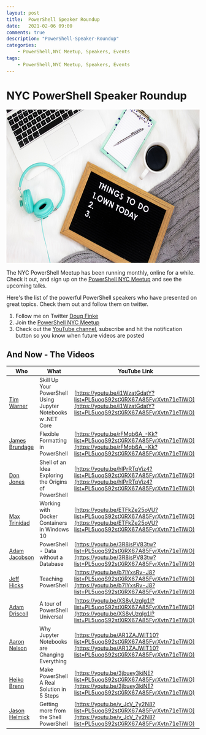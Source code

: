 ```yaml
---
layout: post
title:  PowerShell Speaker Roundup
date:   2021-02-06 09:00
comments: true
description: "PowerShell-Speaker-Roundup"
categories:
    - PowerShell,NYC Meetup, Speakers, Events
tags:
    - PowerShell,NYC Meetup, Speakers, Events
---
```


# NYC PowerShell Speaker Roundup

<!-- ![](/images/posts/videolists.jpg =300x300) -->

<img src="https://raw.githubusercontent.com/dfinke/dfinke.github.io/master/images/posts/videolists.jpg" width="600" height="400" />

The NYC PowerShell Meetup has been running monthly, online for a while. Check it out, and sign up on the [PowerShell NYC Meetup](https://www.meetup.com/NycPowershellMeetup) and see the upcoming talks.

Here's the list of the powerful PowerShell speakers who have presented on great topics. Check them out and follow them on twitter.

1. Follow me on Twitter [Doug Finke](https://twitter.com/dfinke)
1. Join the [PowerShell NYC Meetup](https://www.meetup.com/NycPowershellMeetup)
1. Check out the [YouTube channel](https://www.youtube.com/dougfinke), subscribe and hit the notification button so you know when future videos are posted

## And Now - The Videos

|Who|What|YouTube Link
|---|---|---
|[Tim Warner](https://twitter.com/TechTrainerTim)|Skill Up Your PowerShell Using Jupyter Notebooks w .NET Core|[https://youtu.be/i1WzatGdatY?list=PL5uoqS92stXiRX67A85FyrXvtn71eTiWO](https://youtu.be/i1WzatGdatY?list=PL5uoqS92stXiRX67A85FyrXvtn71eTiWO)
|[James Brundage](https://twitter.com/JamesBru)|Flexible Formatting in PowerShell|[https://youtu.be/rFMqb6A_-Kk?list=PL5uoqS92stXiRX67A85FyrXvtn71eTiWO](https://youtu.be/rFMqb6A_-Kk?list=PL5uoqS92stXiRX67A85FyrXvtn71eTiWO)
|[Don Jones](https://twitter.com/concentrateddon)|Shell of an Idea Exploring the Origins of PowerShell|[https://youtu.be/hlPrRTqVjz4?list=PL5uoqS92stXiRX67A85FyrXvtn71eTiWO](https://youtu.be/hlPrRTqVjz4?list=PL5uoqS92stXiRX67A85FyrXvtn71eTiWO)
|[Max Trinidad](https://twitter.com/MaxTrinidad)|Working with Docker Containers in Windows 10|[https://youtu.be/ETFkZe25oVU?list=PL5uoqS92stXiRX67A85FyrXvtn71eTiWO](https://youtu.be/ETFkZe25oVU?list=PL5uoqS92stXiRX67A85FyrXvtn71eTiWO)
|[Adam Jacobson](https://www.meetup.com/NycPowershellMeetup/events/270226105/)|PowerShell - Data without a Database|[https://youtu.be/3R8isPV83tw?list=PL5uoqS92stXiRX67A85FyrXvtn71eTiWO](https://youtu.be/3R8isPV83tw?list=PL5uoqS92stXiRX67A85FyrXvtn71eTiWO)
|[Jeff Hicks](https://twitter.com/JeffHicks)|Teaching PowerShell|[https://youtu.be/b7lYxsRv-J8?list=PL5uoqS92stXiRX67A85FyrXvtn71eTiWO](https://youtu.be/b7lYxsRv-J8?list=PL5uoqS92stXiRX67A85FyrXvtn71eTiWO)
|[Adam Driscoll](https://twitter.com/adamdriscoll)|A tour of PowerShell Universal|[https://youtu.be/XS8vUzgIg1I?list=PL5uoqS92stXiRX67A85FyrXvtn71eTiWO](https://youtu.be/XS8vUzgIg1I?list=PL5uoqS92stXiRX67A85FyrXvtn71eTiWO)
|[Aaron Nelson](https://twitter.com/SQLvariant)|Why Jupyter Notebooks are Changing Everything|[https://youtu.be/AR1ZAJWlT10?list=PL5uoqS92stXiRX67A85FyrXvtn71eTiWO](https://youtu.be/AR1ZAJWlT10?list=PL5uoqS92stXiRX67A85FyrXvtn71eTiWO)
|[Heiko Brenn](https://twitter.com/HeikoBrenn)|Make PowerShell A Real Solution in 5 Steps|[https://youtu.be/3jbuey3kiNE?list=PL5uoqS92stXiRX67A85FyrXvtn71eTiWO](https://youtu.be/3jbuey3kiNE?list=PL5uoqS92stXiRX67A85FyrXvtn71eTiWO)
|[Jason Helmick](https://twitter.com/theJasonHelmick)|Getting more from the Shell PowerShell|[https://youtu.be/v_JcV_7y2N8?list=PL5uoqS92stXiRX67A85FyrXvtn71eTiWO](https://youtu.be/v_JcV_7y2N8?list=PL5uoqS92stXiRX67A85FyrXvtn71eTiWO)